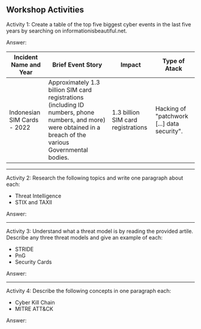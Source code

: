 Workshop Activities
---
Activity 1: Create a table of the top five biggest cyber events in the last five years by searching on informationisbeautiful.net.

Answer:

| Incident Name and Year | Brief Event Story | Impact | Type of Atack |
|------------------------|-------------------|--------|---------------|
| Indonesian SIM Cards - 2022 | Approximately 1.3 billion SIM card registrations (including ID numbers, phone numbers, and more) were obtained in a breach of the various Governmental bodies. | 1.3 billion SIM card registrations  | Hacking of "patchwork [...] data security". |

---
Activity 2: Research the following topics and write one paragraph about each:
- Threat Intelligence
- STIX and TAXII

Answer:

---
Activity 3: Understand what a threat model is by reading the provided artile. Describe any three threat models and give an example of each: 
- STRIDE
- PnG
- Security Cards

Answer:

---
Activity 4: Describe the following concepts in one paragraph each:
- Cyber Kill Chain
- MITRE ATT&CK

Answer:
